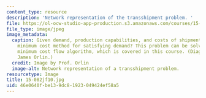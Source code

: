 ```yaml
---
content_type: resource
description: 'Network representation of the transshipment problem. '
file: https://ol-ocw-studio-app-production.s3.amazonaws.com/courses/15-082j-network-optimization-fall-2010/46e0640fbe139dc81923049424ef58a5_15-082jf10.jpg
file_type: image/jpeg
image_metadata:
  caption: Given demand, production capabilities, and costs of shipment, what is the
    minimum cost method for satisfying demand? This problem can be solved using a
    minimum cost flow algorithm, which is covered in this course. (Diagram by Prof.
    James Orlin.)
  credit: Image by Prof. Orlin
  image-alt: Network representation of a transshipment problem.
resourcetype: Image
title: 15-082jf10.jpg
uid: 46e0640f-be13-9dc8-1923-049424ef58a5
---
```


